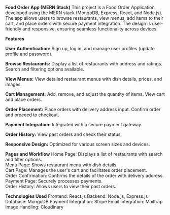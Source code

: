 **Food Order App (MERN Stack)**
This project is a Food Order Application developed using the MERN stack (MongoDB, Express, React, and Node.js).
The app allows users to browse restaurants, view menus, add items to their cart, and place orders with secure payment integration.
The design is user-friendly and responsive, ensuring seamless functionality across devices.

**Features**

**User Authentication:**
Sign up, log in, and manage user profiles (update profile and password).

**Browse Restaurants:**
Display a list of restaurants with address and ratings.
Search and filtering options available.

**View Menus:**
View detailed restaurant menus with dish details, prices, and images.

**Cart Management:**
Add, remove, and adjust the quantity of items.
View cart and place orders.

**Order Placement:**
Place orders with delivery address input.
Confirm order and proceed to checkout.

**Payment Integration:**
Integrated with a secure payment gateway.

**Order History:**
View past orders and check their status.

**Responsive Design:**
Optimized for various screen sizes and devices.

**Pages and Workflow**
Home Page: Displays a list of restaurants with search and filter options.<br>
Menu Page: Shows restaurant menu with dish details.<br>
Cart Page: Manages the user's cart and facilitates order placement.<br>
Order Confirmation: Confirms the details of the order with delivery address.<br>
Payment Page: Securely processes payments.<br>
Order History: Allows users to view their past orders.<br>

**Technologies Used**
Frontend: React.js
Backend: Node.js, Express.js
Database: MongoDB
Payment Integration: Stripe
Email Integration: Mailtrap
Image Handling: Cloudinary
